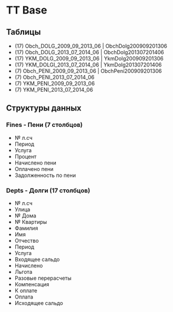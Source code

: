 # TT Base

## Таблицы

- (17) Obch_DOLG_2009_09_2013_06 | ObchDolg200909201306
- (17) Obch_DOLG_2013_07_2014_06 | ObchDolg201307201406
- (17) YKM_DOLG_2009_09_2013_06  | YkmDolg200909201306
- (17) YKM_DOLGI_2013_07_2014_06 | YkmDolg201307201406
- (7) Obch_PENI_2009_09_2013_06  | ObchPeni200909201306
- (7) Obch_PENI_2013_07_2014_06
- (7) YKM_PENI_2009_09_2013_06
- (7) YKM_PENI_2013_07_2014_06

## Структуры данных

### Fines - Пени (7 столбцов)

* № л.сч
* Период
* Услуга
* Процент
* Начислено пени
* Оплачено пени
* Задолженность по пени

### Depts - Долги (17 столбцов)

* № л.сч
* Улица
* № Дома
* № Квартиры
* Фамилия
* Имя
* Отчество
* Период
* Услуга
* Входящее сальдо
* Начислено
* Льгота
* Разовые перерасчеты
* Компенсация
* К оплате
* Оплата
* Исходящее сальдо
